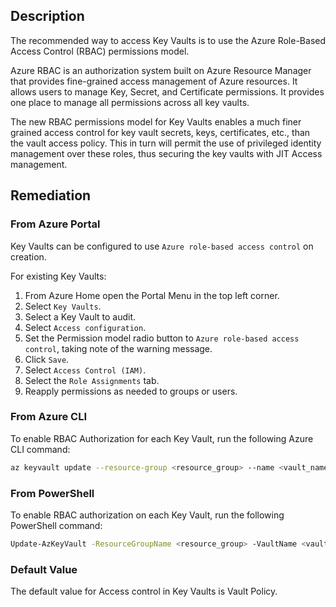 ## Description

The recommended way to access Key Vaults is to use the Azure Role-Based Access Control (RBAC) permissions model.

Azure RBAC is an authorization system built on Azure Resource Manager that provides fine-grained access management of Azure resources. It allows users to manage Key, Secret, and Certificate permissions. It provides one place to manage all permissions across all key vaults.

The new RBAC permissions model for Key Vaults enables a much finer grained access control for key vault secrets, keys, certificates, etc., than the vault access policy. This in turn will permit the use of privileged identity management over these roles, thus securing the key vaults with JIT Access management.

## Remediation

### From Azure Portal

Key Vaults can be configured to use `Azure role-based access control` on creation.

For existing Key Vaults:

1. From Azure Home open the Portal Menu in the top left corner.
2. Select `Key Vaults`.
3. Select a Key Vault to audit.
4. Select `Access configuration`.
5. Set the Permission model radio button to `Azure role-based access control`, taking note of the warning message.
6. Click `Save`.
7. Select `Access Control (IAM)`.
8. Select the `Role Assignments` tab.
9. Reapply permissions as needed to groups or users.

### From Azure CLI

To enable RBAC Authorization for each Key Vault, run the following Azure CLI command:

```bash
az keyvault update --resource-group <resource_group> --name <vault_name> --enable-rbac-authorization true
```

### From PowerShell

To enable RBAC authorization on each Key Vault, run the following PowerShell command:

```bash
Update-AzKeyVault -ResourceGroupName <resource_group> -VaultName <vault_name> -EnableRbacAuthorization $True
```

### Default Value

The default value for Access control in Key Vaults is Vault Policy.
